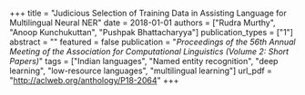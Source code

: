 +++
title = "Judicious Selection of Training Data in Assisting Language for Multilingual Neural NER"
date = 2018-01-01
authors = ["Rudra Murthy", "Anoop Kunchukuttan", "Pushpak Bhattacharyya"]
publication_types = ["1"]
abstract = ""
featured = false
publication = "*Proceedings of the 56th Annual Meeting of the Association for Computational Linguistics (Volume 2: Short Papers)*"
tags = ["Indian languages", "Named entity recognition", "deep learning", "low-resource languages", "multilingual learning"]
url_pdf = "http://aclweb.org/anthology/P18-2064"
+++


